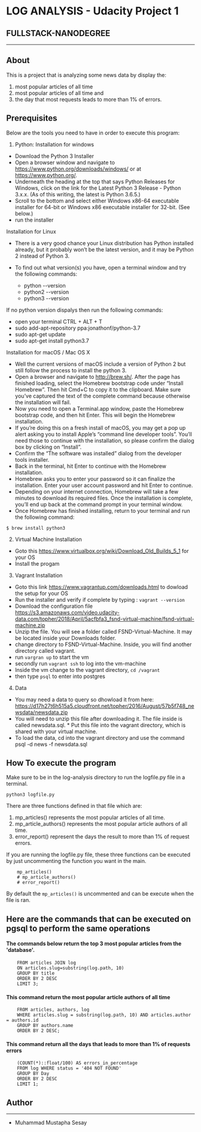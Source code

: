 
# LOG ANALYSIS - Udacity Project 1
## FULLSTACK-NANODEGREE
------
## About

This is a project that is analyzing some news data by display the: 
1. most popular articles of all time
2. most popular articles of all time and
3. the day that most requests leads to more than 1% of errors.

## Prerequisites
Below are the tools you need to have in order to execute this program:
1. Python:
Installation for windows
* Download the Python 3 Installer
* Open a browser window and navigate to https://www.python.org/downloads/windows/ or at https://www.python.org/.
* Underneath the heading at the top that says Python Releases for Windows, click on the link for the Latest Python 3 Release - Python 3.x.x. (As of this writing, the latest is Python 3.6.5.)
* Scroll to the bottom and select either Windows x86-64 executable installer for 64-bit or Windows x86 executable installer for 32-bit. (See below.)
* run the installer

Installation for Linux
* There is a very good chance your Linux distribution has Python installed already, but it probably won’t be the latest version, and it may be Python 2 instead of Python 3.

* To find out what version(s) you have, open a terminal window and try the following commands:
    * python --version
    * python2 --version
    * python3 --version

If no python version dispalys then run the following commands:
* open your terminal CTRL + ALT + T
* sudo add-apt-repository ppa:jonathonf/python-3.7
* sudo apt-get update
* sudo apt-get install python3.7

Installation for macOS / Mac OS X
* Well the current versions of macOS include a version of Python 2 but still follow the process to install the python 3.
* Open a browser and navigate to http://brew.sh/. After the page has finished loading, select the Homebrew bootstrap code under “Install Homebrew”. Then hit Cmd+C to copy it to the clipboard. Make sure you’ve captured the text of the complete command because otherwise the installation will fail.
* Now you need to open a Terminal.app window, paste the Homebrew bootstrap code, and then hit Enter. This will begin the Homebrew installation.
* If you’re doing this on a fresh install of macOS, you may get a pop up alert asking you to install Apple’s “command line developer tools”. You’ll need those to continue with the installation, so please confirm the dialog box by clicking on “Install”.
* Confirm the “The software was installed” dialog from the developer tools installer.
* Back in the terminal, hit Enter to continue with the Homebrew installation.
* Homebrew asks you to enter your password so it can finalize the installation. Enter your user account password and hit Enter to continue.
* Depending on your internet connection, Homebrew will take a few minutes to download its required files. Once the installation is complete, you’ll end up back at the command prompt in your terminal window.
* Once Homebrew has finished installing, return to your terminal and run the following command:

`$ brew install python3`

2. Virtual Machine
Installation
* Goto this https://www.virtualbox.org/wiki/Download_Old_Builds_5_1 for your OS
* Install the progam

3. Vagrant
Installation
* Goto this link https://www.vagrantup.com/downloads.html to dowload the setup for your OS
* Run the installer and verify if complete by typing : `vagrant --version`
* Download the configuration file https://s3.amazonaws.com/video.udacity-data.com/topher/2018/April/5acfbfa3_fsnd-virtual-machine/fsnd-virtual-machine.zip
* Unzip the file. You will see a folder called FSND-Virtual-Machine. It may be located inside your Downloads folder.
* change directory to FSND-Virtual-Machine. Inside, you will find another directory called vagrant.
* run `vargran up` to start the vm
* secondly run `vagrant ssh` to log into the vm-machine
* Inside the vm change to the vagrant directory, `cd /vagrant`
* then type `psql` to enter into postgres 

4. Data
* You may need a data to query so dhowload it from here: https://d17h27t6h515a5.cloudfront.net/topher/2016/August/57b5f748_newsdata/newsdata.zip
* You will need to unzip this file after downloading it. The file inside is called newsdata.sql. * Put this file into the vagrant directory, which is shared with your virtual machine.
* To load the data, cd into the vagrant directory and use the command psql -d news -f newsdata.sql


## How To execute the program
Make sure to be in the log-analysis directory to run the logfile.py file in a terminal. 
```cd /log-analysis
python3 logfile.py
```
There are three functions defined in that file which are:
1. mp_articles() represents the most popular articles of all time.
2. mp_article_authors() represents the most popular article authors of all time.
3. error_report() represent the days the result to more than 1% of request errors.

If you are running the logfile.py file, these three functions can be executed by just uncommenting the function you want in the main.
```if __name__ == '__main__':
    mp_articles()
    # mp_article_authors()
    # error_report()
```
By default the `mp_articles()` is uncommented and can be execute when the file is ran.


## Here are the commands that can be executed on pgsql to perform the same operations

#### The commands below return the top 3 most popular articles from the 'database'.
```SELECT title, COUNT(*) AS total_no_views 
    FROM articles JOIN log 
    ON articles.slug=substring(log.path, 10) 
    GROUP BY title 
    ORDER BY 2 DESC 
    LIMIT 3;
```

#### This command return the most popular article authors of all time
```SELECT authors.name, count(*) AS total_no_views
    FROM articles, authors, log 
    WHERE articles.slug = substring(log.path, 10) AND articles.author = authors.id
    GROUP BY authors.name 
    ORDER BY 2 DESC;
```

#### This command return all the days that leads to more than 1% of requests errors
```SELECT to_char(time,'MONTH DD,YYYY') AS Day, 
    (COUNT(*)::float/100) AS errors_in_percentage 
    FROM log WHERE status = '404 NOT FOUND' 
    GROUP BY Day 
    ORDER BY 2 DESC 
    LIMIT 1; 
```
## Author
---
* Muhammad Mustapha Sesay
